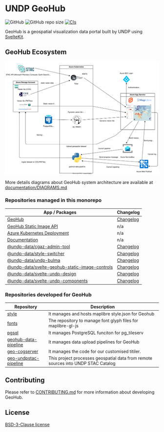 # UNDP GeoHub

![GitHub](https://img.shields.io/github/license/undp-data/geohub)
![GitHub repo size](https://img.shields.io/github/repo-size/undp-data/geohub)
[![CIs](https://github.com/UNDP-Data/geohub/actions/workflows/ci.yml/badge.svg)](https://github.com/UNDP-Data/geohub/actions/workflows/ci.yml)

GeoHub is a geospatial visualization data portal built by UNDP using [SvelteKit](https://kit.svelte.dev/).

## GeoHub Ecosystem

![geohub.svg](./documentation/docs/assets/get-started/geohub.svg)

More details diagrams about GeoHub system architecture are available at [documentation/DIAGRAMS.md](./documentation/DIAGRAMS.md)

### Repositories managed in this monorepo

| App / Packages                                                                             | Changelog                                                         |
| ------------------------------------------------------------------------------------------ | ----------------------------------------------------------------- |
| [GeoHub](./sites/geohub/)                                                                  | [Changelog](./sites/geohub/CHANGELOG.md)                          |
| [GeoHub Static Image API](./sites/static-image-api/)                                       | n/a                                                               |
| [Azure Kubernetes Deployment](./backends/k8s/)                                             | n/a                                                               |
| [Documentation](./documentation/)                                                          | n/a                                                               |
| [@undp-data/cgaz-admin-tool](./packages/cgaz-admin-tool/)                                  | [Changelog](./packages/cgaz-admin-tool/CHANGELOG.md)              |
| [@undp-data/style-switcher](./packages/style-switcher/)                                    | [Changelog](./packages/style-switcher/CHANGELOG.md)               |
| [@undp-data/undp-bulma](./packages/undp-bulma/)                                            | [Changelog](./packages/undp-bulma/CHANGELOG.md)                   |
| [@undp-data/svelte-geohub-static-image-controls](./packages/svelte-static-image-controls/) | [Changelog](./packages/svelte-static-image-controls/CHANGELOG.md) |
| [@undp-data/svelte-undp-design](./packages/svelte-undp-design/)                            | [Changelog](./packages/svelte-undp-design/CHANGELOG.md)           |
| [@undp-data/svelte-undp-components](./packages/svelte-undp-components/)                    | [Changelog](./packages/svelte-undp-components/CHANGELOG.md)       |

### Repositories developed for GeoHub

| Repository                                                                  | Description                                                                       |
| --------------------------------------------------------------------------- | --------------------------------------------------------------------------------- |
| [style](https://github.com/UNDP-Data/style)                                 | It manages and hosts maplibre style.json for Geohub                               |
| [fonts](https://github.com/UNDP-Data/fonts)                                 | The repository to manage font glyph files for maplibre-gl-js                      |
| [pgsql](https://github.com/UNDP-Data/pgsql)                                 | It manages PostgreSQL funciton for pg_tileserv                                    |
| [geohub-data-pipeline](https://github.com/UNDP-Data/geohub-data-pipeline)   | It manages data upload pipelines for GeoHub                                       |
| [geo-cogserver](https://github.com/UNDP-Data/geo-cogserver)                 | It manages the code for our customised titiler.                                   |
| [geo-undpstac-pipeline](https://github.com/UNDP-Data/geo-undpstac-pipeline) | This project processes geospatial data from remote sources into UNDP STAC Catalog |

## Contributing

Please refer to [CONTRIBUTING.md](./CONTRIBUTING.md) for more information about developing GeoHub.

## License

[BSD-3-Clause license](./LICENSE)
